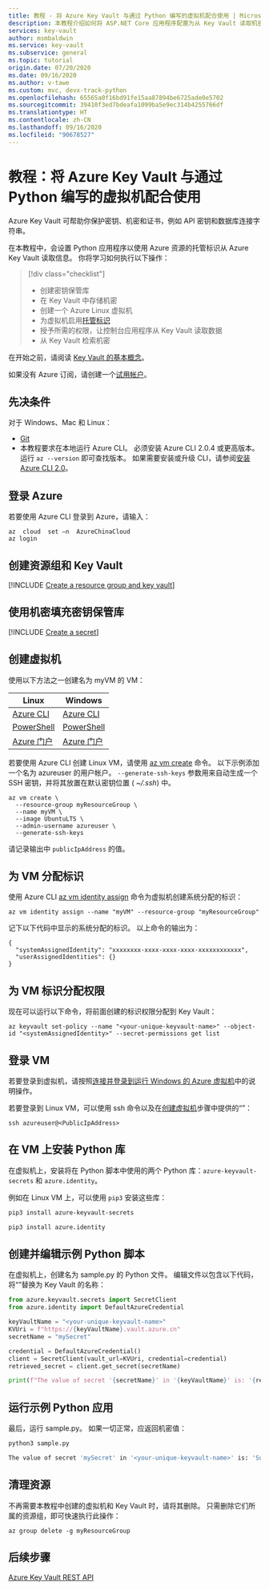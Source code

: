 ```yaml
---
title: 教程 - 将 Azure Key Vault 与通过 Python 编写的虚拟机配合使用 | Microsoft Docs
description: 本教程介绍如何将 ASP.NET Core 应用程序配置为从 Key Vault 读取机密。
services: key-vault
author: msmbaldwin
ms.service: key-vault
ms.subservice: general
ms.topic: tutorial
origin.date: 07/20/2020
ms.date: 09/16/2020
ms.author: v-tawe
ms.custom: mvc, devx-track-python
ms.openlocfilehash: 65565a0f16bd91fe15aa87894be6725ade0e5702
ms.sourcegitcommit: 39410f3ed7bdeafa1099ba5e9ec314b4255766df
ms.translationtype: HT
ms.contentlocale: zh-CN
ms.lasthandoff: 09/16/2020
ms.locfileid: "90678527"
---
```

# <a name="tutorial-use-azure-key-vault-with-a-virtual-machine-in-python"></a>教程：将 Azure Key Vault 与通过 Python 编写的虚拟机配合使用

Azure Key Vault 可帮助你保护密钥、机密和证书，例如 API 密钥和数据库连接字符串。

在本教程中，会设置 Python 应用程序以使用 Azure 资源的托管标识从 Azure Key Vault 读取信息。 你将学习如何执行以下操作：

> [!div class="checklist"]
> * 创建密钥保管库
> * 在 Key Vault 中存储机密
> * 创建一个 Azure Linux 虚拟机
> * 为虚拟机启用[托管标识](../../active-directory/managed-identities-azure-resources/overview.md)
> * 授予所需的权限，让控制台应用程序从 Key Vault 读取数据
> * 从 Key Vault 检索机密

在开始之前，请阅读 [Key Vault 的基本概念](basic-concepts.md)。 

如果没有 Azure 订阅，请创建一个[试用帐户](https://www.azure.cn/pricing/1rmb-trial)。

## <a name="prerequisites"></a>先决条件

对于 Windows、Mac 和 Linux：
  * [Git](https://git-scm.com/downloads)
  * 本教程要求在本地运行 Azure CLI。 必须安装 Azure CLI 2.0.4 或更高版本。 运行 `az --version` 即可查找版本。 如果需要安装或升级 CLI，请参阅[安装 Azure CLI 2.0](/cli/install-azure-cli)。

## <a name="log-in-to-azure"></a>登录 Azure

若要使用 Azure CLI 登录到 Azure，请输入：

```azurecli
az  cloud  set –n  AzureChinaCloud 
az login
```

## <a name="create-a-resource-group-and-key-vault"></a>创建资源组和 Key Vault

[!INCLUDE [Create a resource group and key vault](../../../includes/key-vault-rg-kv-creation.md)]

## <a name="populate-your-key-vault-with-a-secret"></a>使用机密填充密钥保管库

[!INCLUDE [Create a secret](../../../includes/key-vault-create-secret.md)]

## <a name="create-a-virtual-machine"></a>创建虚拟机

使用以下方法之一创建名为 myVM 的 VM：

| Linux | Windows |
|--|--|
| [Azure CLI](../../virtual-machines/linux/quick-create-cli.md) | [Azure CLI](../../virtual-machines/windows/quick-create-cli.md) |
| [PowerShell](../../virtual-machines/linux/quick-create-powershell.md) | [PowerShell](../../virtual-machines/windows/quick-create-powershell.md) |
| [Azure 门户](../../virtual-machines/linux/quick-create-portal.md) | [Azure 门户](../../virtual-machines/windows/quick-create-portal.md) |

若要使用 Azure CLI 创建 Linux VM，请使用 [az vm create](/cli/vm) 命令。  以下示例添加一个名为 azureuser 的用户帐户。 `--generate-ssh-keys` 参数用来自动生成一个 SSH 密钥，并将其放置在默认密钥位置 ( *~/.ssh*) 中。 

```azurecli
az vm create \
  --resource-group myResourceGroup \
  --name myVM \
  --image UbuntuLTS \
  --admin-username azureuser \
  --generate-ssh-keys
```

请记录输出中 `publicIpAddress` 的值。

## <a name="assign-an-identity-to-the-vm"></a>为 VM 分配标识

使用 Azure CLI [az vm identity assign](/cli/vm/identity?view=azure-cli-latest#az-vm-identity-assign) 命令为虚拟机创建系统分配的标识：

```azurecli
az vm identity assign --name "myVM" --resource-group "myResourceGroup"
```

记下以下代码中显示的系统分配的标识。 以上命令的输出为： 

```output
{
  "systemAssignedIdentity": "xxxxxxxx-xxxx-xxxx-xxxx-xxxxxxxxxxxx",
  "userAssignedIdentities": {}
}
```

## <a name="assign-permissions-to-the-vm-identity"></a>为 VM 标识分配权限

现在可以运行以下命令，将前面创建的标识权限分配到 Key Vault：

```azurecli
az keyvault set-policy --name "<your-unique-keyvault-name>" --object-id "<systemAssignedIdentity>" --secret-permissions get list
```

## <a name="log-in-to-the-vm"></a>登录 VM

若要登录到虚拟机，请按照[连接并登录到运行 Windows 的 Azure 虚拟机](../../virtual-machines/windows/connect-logon.md)中的说明操作。


若要登录到 Linux VM，可以使用 ssh 命令以及在[创建虚拟机](#create-a-virtual-machine)步骤中提供的“<publicIpAddress>”：

```terminal
ssh azureuser@<PublicIpAddress>
```

## <a name="install-python-libraries-on-the-vm"></a>在 VM 上安装 Python 库

在虚拟机上，安装将在 Python 脚本中使用的两个 Python 库：`azure-keyvault-secrets` 和 `azure.identity`。  

例如在 Linux VM 上，可以使用 `pip3` 安装这些库：

```bash
pip3 install azure-keyvault-secrets

pip3 install azure.identity
```

## <a name="create-and-edit-the-sample-python-script"></a>创建并编辑示例 Python 脚本

在虚拟机上，创建名为 sample.py 的 Python 文件。 编辑文件以包含以下代码，将“<your-unique-keyvault-name>”替换为 Key Vault 的名称：

```python
from azure.keyvault.secrets import SecretClient
from azure.identity import DefaultAzureCredential

keyVaultName = "<your-unique-keyvault-name>"
KVUri = f"https://{keyVaultName}.vault.azure.cn"
secretName = "mySecret"

credential = DefaultAzureCredential()
client = SecretClient(vault_url=KVUri, credential=credential)
retrieved_secret = client.get_secret(secretName)

print(f"The value of secret '{secretName}' in '{keyVaultName}' is: '{retrieved_secret.value}'")
```

## <a name="run-the-sample-python-app"></a>运行示例 Python 应用

最后，运行 sample.py。 如果一切正常，应返回机密值：

```bash
python3 sample.py

The value of secret 'mySecret' in '<your-unique-keyvault-name>' is: 'Success!'
```

## <a name="clean-up-resources"></a>清理资源

不再需要本教程中创建的虚拟机和 Key Vault 时，请将其删除。  只需删除它们所属的资源组，即可快速执行此操作：

```azurecli
az group delete -g myResourceGroup
```

## <a name="next-steps"></a>后续步骤

[Azure Key Vault REST API](https://docs.microsoft.com/rest/api/keyvault/)
